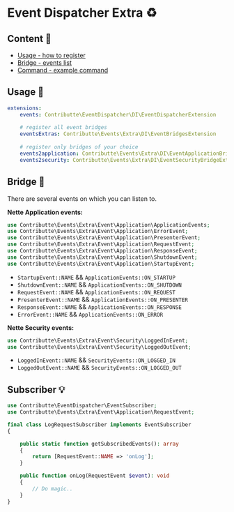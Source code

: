 # Event Dispatcher Extra :recycle:

## Content :gift:

- [Usage - how to register](#usage-tada)
- [Bridge - events list](#bridge-wrench)
- [Command - example command](#subscriber-bulb)

## Usage :tada:

```yaml
extensions:
    events: Contributte\EventDispatcher\DI\EventDispatcherExtension
    
    # register all event bridges
    eventsExtras: Contributte\Events\Extra\DI\EventBridgesExtension
    
    # register only bridges of your choice
    events2application: Contributte\Events\Extra\DI\EventApplicationBridgeExtension
    events2security: Contributte\Events\Extra\DI\EventSecurityBridgeExtension
```

## Bridge :wrench:

There are several events on which you can listen to.

**Nette Application events:**

```php
use Contributte\Events\Extra\Event\Application\ApplicationEvents;
use Contributte\Events\Extra\Event\Application\ErrorEvent;
use Contributte\Events\Extra\Event\Application\PresenterEvent;
use Contributte\Events\Extra\Event\Application\RequestEvent;
use Contributte\Events\Extra\Event\Application\ResponseEvent;
use Contributte\Events\Extra\Event\Application\ShutdownEvent;
use Contributte\Events\Extra\Event\Application\StartupEvent;
```

- `StartupEvent::NAME` && `ApplicationEvents::ON_STARTUP`
- `ShutdownEvent::NAME` && `ApplicationEvents::ON_SHUTDOWN`
- `RequestEvent::NAME` && `ApplicationEvents::ON_REQUEST`
- `PresenterEvent::NAME` && `ApplicationEvents::ON_PRESENTER`
- `ResponseEvent::NAME` && `ApplicationEvents::ON_RESPONSE`
- `ErrorEvent::NAME` && `ApplicationEvents::ON_ERROR`

**Nette Security events:**

```php
use Contributte\Events\Extra\Event\Security\LoggedInEvent;
use Contributte\Events\Extra\Event\Security\LoggedOutEvent;
```

- `LoggedInEvent::NAME` && `SecurityEvents::ON_LOGGED_IN`
- `LoggedOutEvent::NAME` && `SecurityEvents::ON_LOGGED_OUT`

## Subscriber :bulb:

```php
use Contributte\EventDispatcher\EventSubscriber;
use Contributte\Events\Extra\Event\Application\RequestEvent;

final class LogRequestSubscriber implements EventSubscriber
{

	public static function getSubscribedEvents(): array
	{
		return [RequestEvent::NAME => 'onLog'];
	}

	public function onLog(RequestEvent $event): void
	{
		// Do magic..
	}
}
```
